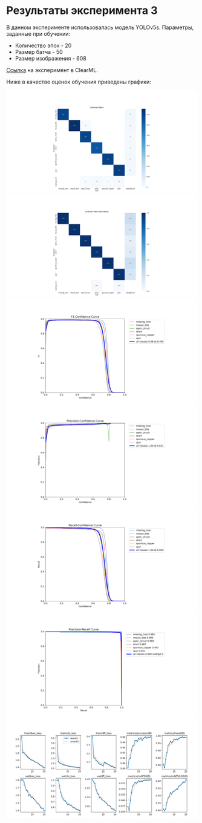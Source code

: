 # Результаты эксперимента 3

В данном эксперименте использовалась модель YOLOv5s.
Параметры, заданные при обучении:
+  Количество эпох - 20
+  Размер батча - 50
+  Размер изображения - 608

[Ссылка](https://app.clear.ml/projects/ad34b5d2036d44e7a0d10c6189ee8a59/experiments/7465f164b89f49b2908588fca4a86138/output/execution) на эксперимент в ClearML.

Ниже в качестве оценок обучения приведены графики:

![](images/confusion_matrix.png)
![](images/confusion_matrix_normalized.png)
![](images/F1_curve.png)
![](images/P_curve.png)
![](images/R_curve.png)
![](images/PR_curve.png)
![](images/results.png)
